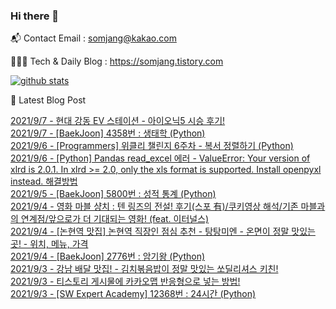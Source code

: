 ### Hi there 👋

📬  Contact Email : somjang@kakao.com

👨🏻‍💻  Tech & Daily Blog : https://somjang.tistory.com

[![github stats](https://github-readme-stats.vercel.app/api?username=SOMJANG&show_icons=true&hide_border=False)](https://somjang.tistory.com)

🤩 Latest Blog Post

[2021/9/7 - 현대 강동 EV 스테이션 - 아이오닉5 시승 후기!](https://somjang.tistory.com/entry/%ED%98%84%EB%8C%80-%EA%B0%95%EB%8F%99-EV-%EC%8A%A4%ED%85%8C%EC%9D%B4%EC%85%98-%EC%95%84%EC%9D%B4%EC%98%A4%EB%8B%895-%EC%8B%9C%EC%8A%B9-%ED%9B%84%EA%B8%B0-%EC%8B%9C%EC%8A%B9-%EC%8B%A0%EC%B2%AD-%EB%B0%A9%EB%B2%95) <br>
[2021/9/7 - [BaekJoon] 4358번 : 생태학 (Python)](https://somjang.tistory.com/entry/BaekJoon-4358%EB%B2%88-%EC%83%9D%ED%83%9C%ED%95%99-Python) <br>
[2021/9/6 - [Programmers] 위클리 챌린지 6주차 - 복서 정렬하기 (Python)](https://somjang.tistory.com/entry/Programmers-%EC%9C%84%ED%81%B4%EB%A6%AC-%EC%B1%8C%EB%A6%B0%EC%A7%80-6%EC%A3%BC%EC%B0%A8-%EB%B3%B5%EC%84%9C-%EC%A0%95%EB%A0%AC%ED%95%98%EA%B8%B0-Python) <br>
[2021/9/6 - [Python] Pandas read_excel 에러 - ValueError: Your version of xlrd is 2.0.1. In xlrd >= 2.0, only the xls format is supported. Install openpyxl instead. 해결방법](https://somjang.tistory.com/entry/Python-Pandas-readexcel-%EC%97%90%EB%9F%AC-ValueError-Your-version-of-xlrd-is-201-In-xlrd-20-only-the-xls-format-is-supported-Install-openpyxl-instead-%ED%95%B4%EA%B2%B0%EB%B0%A9%EB%B2%95) <br>
[2021/9/5 - [BaekJoon] 5800번 : 성적 통계 (Python)](https://somjang.tistory.com/entry/BaekJoon-5800%EB%B2%88-%EC%84%B1%EC%A0%81-%ED%86%B5%EA%B3%84-Python) <br>
[2021/9/4 - 영화 마블 샹치 : 텐 링즈의 전설! 후기(스포 有)/쿠키영상 해석/기존 마블과의 연계점/앞으로가 더 기대되는 영화! (feat. 이터널스)](https://somjang.tistory.com/entry/%EC%98%81%ED%99%94-%EB%A7%88%EB%B8%94-%EC%83%B9%EC%B9%98-%ED%85%90-%EB%A7%81%EC%A6%88%EC%9D%98-%EC%A0%84%EC%84%A4-%ED%9B%84%EA%B8%B0%EC%8A%A4%ED%8F%AC-%E6%9C%89%EC%BF%A0%ED%82%A4%EC%98%81%EC%83%81-%ED%95%B4%EC%84%9D%EA%B8%B0%EC%A1%B4-%EB%A7%88%EB%B8%94%EA%B3%BC%EC%9D%98-%EC%97%B0%EA%B3%84%EC%A0%90%EC%95%9E%EC%9C%BC%EB%A1%9C%EA%B0%80-%EB%8D%94-%EA%B8%B0%EB%8C%80%EB%90%98%EB%8A%94-%EC%98%81%ED%99%94-Feat%EC%9D%B4%ED%84%B0%EB%84%90%EC%8A%A4) <br>
[2021/9/4 - [논현역 맛집] 논현역 직장인 점심 추천 - 탕탕미엔 - 온면이 정말 맛있는 곳! - 위치, 메뉴, 가격](https://somjang.tistory.com/entry/%EB%85%BC%ED%98%84%EC%97%AD-%EB%A7%9B%EC%A7%91-%EB%85%BC%ED%98%84%EC%97%AD-%EC%A7%81%EC%9E%A5%EC%9D%B8-%EC%A0%90%EC%8B%AC-%EC%B6%94%EC%B2%9C-%ED%83%95%ED%83%95%EB%AF%B8%EC%97%94-%EC%98%A8%EB%A9%B4%EC%9D%B4-%EC%A0%95%EB%A7%90-%EB%A7%9B%EC%9E%88%EB%8A%94-%EA%B3%B3-%EC%9C%84%EC%B9%98-%EB%A9%94%EB%89%B4-%EA%B0%80%EA%B2%A9) <br>
[2021/9/4 - [BaekJoon] 2776번 : 암기왕 (Python)](https://somjang.tistory.com/entry/BaekJoon-2776%EB%B2%88-%EC%95%94%EA%B8%B0%EC%99%95-Python) <br>
[2021/9/3 - 강남 배달 맛집! - 김치볶음밥이 정말 맛있는 쏘딜리셔스 키친!](https://somjang.tistory.com/entry/%EA%B0%95%EB%82%A8-%EB%B0%B0%EB%8B%AC-%EB%A7%9B%EC%A7%91-%EA%B9%80%EC%B9%98%EB%B3%B6%EC%9D%8C%EB%B0%A5%EC%9D%B4-%EC%A0%95%EB%A7%90-%EB%A7%9B%EC%9E%88%EB%8A%94-%EC%8F%98%EB%94%9C%EB%A6%AC%EC%85%94%EC%8A%A4-%ED%82%A4%EC%B9%9C) <br>
[2021/9/3 - 티스토리 게시물에 카카오맵 반응형으로 넣는 방법!](https://somjang.tistory.com/entry/%ED%8B%B0%EC%8A%A4%ED%86%A0%EB%A6%AC-%EA%B2%8C%EC%8B%9C%EB%AC%BC%EC%97%90-%EC%B9%B4%EC%B9%B4%EC%98%A4%EB%A7%B5-%EB%B0%98%EC%9D%91%ED%98%95-%EC%9C%BC%EB%A1%9C-%EB%84%A3%EB%8A%94-%EB%B0%A9%EB%B2%95) <br>
[2021/9/3 - [SW Expert Academy] 12368번 : 24시간 (Python)](https://somjang.tistory.com/entry/SW-Expert-Academy-12368%EB%B2%88-24%EC%8B%9C%EA%B0%84-Python) <br>
